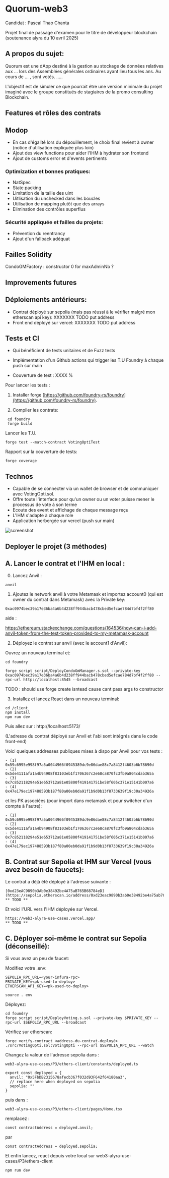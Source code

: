 # Quorum-web3

Candidat : Pascal Thao Chanta 

Projet final de passage d'examen pour le titre de développeur blockchain (soutenance alyra du 10 avril 2025) 


## A propos du sujet: 

Quorum est une dApp destiné à la gestion au stockage de données relatives aux ... lors des Assemblées générales ordinaires ayant lieu tous les ans. Au cours de ... , sont votés. .....

L'objectif est de simuler ce que pourrait être une version minimale du projet imaginé avec le groupe constitués de stagiaires de la promo consulting Blockchain. 


## Features et rôles des contrats


## Modop

- En cas d'égalité lors du dépouillement, le choix final revient à owner (notice d'utilisation expliquée plus loin)
- Ajout des view functions pour aider l'IHM à hydrater son frontend 
- Ajout de customs error et d'events pertinents



### Optimization et bonnes pratiques: 
- NatSpec
- State packing
- Limitation de la taille des uint
- Uitlisation du unchecked dans les boucles 
- Utilisation de mapping plutôt que des arrays 
- Elimination des contrôles superflus


### Sécurité appliquée et failles du projets:

- Prévention du reentrancy 
- Ajout d'un fallback adéquat

## Failles Solidity 
CondoGMFactory : constructor 0 for maxAdminNb ?


## Improvements futures 


## Déploiements antérieurs: 

- Contrat déployé sur sepolia (mais pas réussi à le vérifier malgré mon etherscan api key): XXXXXXX TODO put address
- Front end déployé sur vercel: XXXXXXX TODO put address


## Tests et CI

- Qui bénéficient de tests unitaires et de Fuzz tests
- Implémentation d'un Github actions qui trigger les T.U Foundry à chaque push sur main

- Couverture de test : XXXX %



Pour lancer les tests : 

1. Installer forge [https://github.com/foundry-rs/foundry](https://github.com/foundry-rs/foundry).

2. Compiler les contrats: 

```shell
 cd foundry 
 forge build
```

Lancer les T.U. 

```shell
forge test --match-contract VotingOptiTest
```

Rapport sur la couverture de tests: 

```shell
forge coverage
```

## Technos 

- Capable de se connecter via un wallet de browser et de communiquer avec VotingOpti.sol. 
- Offre toute l'interface pour qu'un owner ou un voter puisse mener le processus de vote à son terme
- Ecoute des event et affichage de chaque message reçu
- L'IHM s'adapte à chaque role 
- Application herbergée sur vercel (push sur main)

![screenshot](screenshots/vercel.png)



## Deployer le projet (3 méthodes) 

## A. Lancer le contrat et l'IHM en local :

0) Lancez Anvil :
```shell
anvil
```

1) Ajoutez le network anvil à votre Metamask et importez account0 (qui est owner du contrat dans Metamask) avec la Private key: 

```shell
0xac0974bec39a17e36ba4a6b4d238ff944bacb478cbed5efcae784d7bf4f2ff80
```
aide :
 
https://ethereum.stackexchange.com/questions/164536/how-can-i-add-anvil-token-from-the-test-token-provided-to-my-metamask-account


2) Déployez le contrat sur anvil (avec le account1 d'Anvil):

Ouvrez un nouveau terminal et: 

```shell
cd foundry
```

```shell
forge script script/DeployCondoGmManager.s.sol --private-key 0xac0974bec39a17e36ba4a6b4d238ff944bacb478cbed5efcae784d7bf4f2ff80 --rpc-url http://localhost:8545 --broadcast
```

TODO : should use forge create isntead cause cant pass args to constructor


3) Installez et lancez React dans un nouveau terminal: 

```shell
cd /client
npm install
npm run dev
```
Puis allez sur : http://localhost:5173/

(L'adresse du contrat déployé sur Anvil et l'abi sont intégrés dans le code front-end)


Voici quelques addresses publiques mises à dispo par Anvil pour vos tests : 

```
- (1) 0x59c6995e998f97a5a0044966f0945389dc9e86dae88c7a8412f4603b6b78690d
- (2) 0x5de4111afa1a4b94908f83103eb1f1706367c2e68ca870fc3fb9a804cdab365a
- (3) 0x7c852118294e51e653712a81e05800f419141751be58f605c371e15141b007a6
- (4) 0x47e179ec197488593b187f80a00eb0da91f1b9d0b13f8733639f19c30a34926a
```

et les PK associées (pour import dans metamask et pour switcher d'un compte à l'autre): 

```
- (1) 0x59c6995e998f97a5a0044966f0945389dc9e86dae88c7a8412f4603b6b78690d
- (2) 0x5de4111afa1a4b94908f83103eb1f1706367c2e68ca870fc3fb9a804cdab365a
- (3) 0x7c852118294e51e653712a81e05800f419141751be58f605c371e15141b007a6
- (4) 0x47e179ec197488593b187f80a00eb0da91f1b9d0b13f8733639f19c30a34926a
```


## B. Contrat sur Sepolia et IHM sur Vercel (vous avez besoin de faucets):

Le contrat a déjà été déployé à l'adresse suivante :

```
[0xd23eAC9890b3Ab0e38492be4A75aB765B68784eD](https://sepolia.etherscan.io/address/0xd23eac9890b3ab0e38492be4a75ab765b68784ed)
** TODO ** 

```

Et voici l'URL vers l'IHM déployée sur Vercel.

```
https://web3-alyra-use-cases.vercel.app/
** TODO ** 
```



## C. Déployer soi-même le contrat sur Sepolia (déconseillé): 

Si vous avez un peu de faucet:

Modifiez votre .env: 

```shell
SEPOLIA_RPC_URL=<your-infura-rpc>
PRIVATE_KEY=<pk-used-to-deploy>
ETHERSCAN_API_KEY=<pk-used-to-deploy>
```

```shell
source . env 
```

Déployez: 

```shell
cd foundry
forge script script/DeployVoting.s.sol --private-key $PRIVATE_KEY --rpc-url $SEPOLIA_RPC_URL --broadcast
```

Vérifiez sur etherscan: 

```shell
forge verify-contract <address-du-contrat-deployé>  ./src/VotingOpti.sol:VotingOpti --rpc-url $SEPOLIA_RPC_URL --watch
```

Changez la valeur de l'adresse sepolia dans :

```
web3-alyra-use-cases/P3/ethers-client/constants/deployed.ts

export const deployed = {
  anvil: "0x5FbDB2315678afecb367f032d93F642f64180aa3",
  // replace here when deployed on sepolia
  sepolia: ""
}
```

puis dans : 
```
web3-alyra-use-cases/P3/ethers-client/pages/Home.tsx
```

remplacez :
```
const contractAddress = deployed.anvil;
```
par
```
const contractAddress = deployed.sepolia;
```

Et enfin lancez, react depuis votre local sur web3-alyra-use-cases/P3/ethers-client

```
npm run dev 
```
